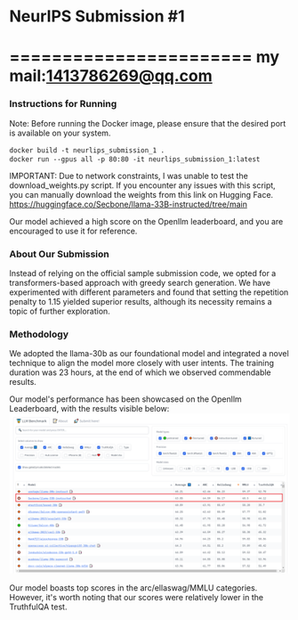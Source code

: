 # NeurIPS Submission #1
=======================
my mail:1413786269@qq.com
=======================

### Instructions for Running

Note: Before running the Docker image, please ensure that the desired port is available on your system.
```
docker build -t neurlips_submission_1 .
docker run --gpus all -p 80:80 -it neurlips_submission_1:latest
```
IMPORTANT: Due to network constraints, I was unable to test the download_weights.py script. If you encounter any issues with this script, you can manually download the weights from this link on Hugging Face.
https://huggingface.co/Secbone/llama-33B-instructed/tree/main

Our model achieved a high score on the Openllm leaderboard, and you are encouraged to use it for reference.

### About Our Submission
Instead of relying on the official sample submission code, we opted for a transformers-based approach with greedy search generation. We have experimented with different parameters and found that setting the repetition penalty to 1.15 yielded superior results, although its necessity remains a topic of further exploration.

### Methodology
We adopted the llama-30b as our foundational model and integrated a novel technique to align the model more closely with user intents. The training duration was 23 hours, at the end of which we observed commendable results.

Our model's performance has been showcased on the Openllm Leaderboard, with the results visible below:
![img.png](img.png)

Our model boasts top scores in the arc/ellaswag/MMLU categories. However, it's worth noting that our scores were relatively lower in the TruthfulQA test.
